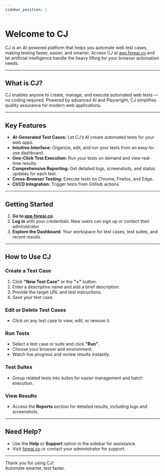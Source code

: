 ```yaml
---
sidebar_position: 1
---
```

# Welcome to CJ

CJ is an AI-powered platform that helps you automate web test cases, making testing faster, easier, and smarter. Access CJ at [app.foreai.co](https://app.foreai.co) and let artificial intelligence handle the heavy lifting for your browser automation needs.

---

## What is CJ?

CJ enables anyone to create, manage, and execute automated web tests — no coding required. Powered by advanced AI and Playwright, CJ simplifies quality assurance for modern web applications.

---

## Key Features

- **AI-Generated Test Cases:** Let CJ’s AI create automated tests for your web apps.
- **Intuitive Interface:** Organize, edit, and run your tests from an easy-to-use dashboard.
- **One-Click Test Execution:** Run your tests on demand and view real-time results.
- **Comprehensive Reporting:** Get detailed logs, screenshots, and status updates for each test.
- **Cross-Browser Testing:** Execute tests on Chrome, Firefox, and Edge.
- **CI/CD Integration:** Trigger tests from GitHub actions.

---

## Getting Started

1. **Go to [app.foreai.co](https://app.foreai.co).**
2. **Log in** with your credentials. New users can sign up or contact their administrator.
3. **Explore the Dashboard:** Your workspace for test cases, test suites, and recent results.

---

## How to Use CJ

### Create a Test Case

1. Click **"New Test Case"** or the **"+"** button.
1. Enter a descriptive name and add a brief description.
1. Provide the target URL and test instructions.
1. Save your test case.

### Edit or Delete Test Cases

- Click on any test case to view, edit, or remove it.

### Run Tests

- Select a test case or suite and click **"Run"**.
- Choose your browser and environment.
- Watch live progress and review results instantly.

### Test Suites

- Group related tests into suites for easier management and batch execution.

### View Results

- Access the **Reports** section for detailed results, including logs and screenshots.

---

## Need Help?

- Use the **Help** or **Support** option in the sidebar for assistance.
- Visit [foreai.co](https://foreai.co) or contact your administrator for support.

---

Thank you for using CJ!  
Automate smarter, test faster.